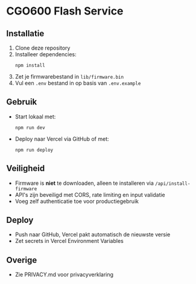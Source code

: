 # CGO600 Flash Service

## Installatie
1. Clone deze repository
2. Installeer dependencies:
   ```
   npm install
   ```
3. Zet je firmwarebestand in `lib/firmware.bin`
4. Vul een `.env` bestand in op basis van `.env.example`

## Gebruik
- Start lokaal met:
  ```
  npm run dev
  ```
- Deploy naar Vercel via GitHub of met:
  ```
  npm run deploy
  ```

## Veiligheid
- Firmware is **niet** te downloaden, alleen te installeren via `/api/install-firmware`
- API's zijn beveiligd met CORS, rate limiting en input validatie
- Voeg zelf authenticatie toe voor productiegebruik

## Deploy
- Push naar GitHub, Vercel pakt automatisch de nieuwste versie
- Zet secrets in Vercel Environment Variables

## Overige
- Zie PRIVACY.md voor privacyverklaring 